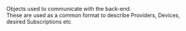 ﻿Objects used to communicate with the back-end.  
These are used as a common format to describe Providers, Devices, desired Subscriptions etc